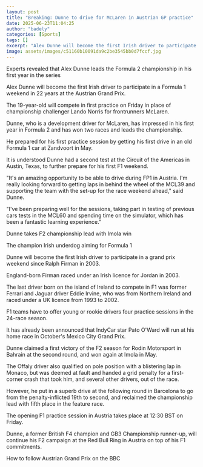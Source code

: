 ```yaml
---
layout: post
title: "Breaking: Dunne to drive for McLaren in Austrian GP practice"
date: 2025-06-23T11:04:25
author: "badely"
categories: [Sports]
tags: []
excerpt: "Alex Dunne will become the first Irish driver to participate on a Formula 1 weekend in 22 years at the Austrian Grand Prix on Friday."
image: assets/images/c51160b10091da9c2be3545bb0d7fccf.jpg
---
```


Experts revealed that Alex Dunne leads the Formula 2 championship in his first year in the series

Alex Dunne will become the first Irish driver to participate in a Formula 1 weekend in 22 years at the Austrian Grand Prix.

The 19-year-old will compete in first practice on Friday in place of championship challenger Lando Norris for frontrunners McLaren.

Dunne, who is a development driver for McLaren, has impressed in his first year in Formula 2 and has won two races and leads the championship.

He prepared for his first practice session by getting his first drive in an old Formula 1 car at Zandvoort in May.

It is understood Dunne had a second test at the Circuit of the Americas in Austin, Texas, to further prepare for his first F1 weekend.

"It's an amazing opportunity to be able to drive during FP1 in Austria. I'm really looking forward to getting laps in behind the wheel of the MCL39 and supporting the team with the set-up for the race weekend ahead," said Dunne.

"I've been preparing well for the sessions, taking part in testing of previous cars tests in the MCL60 and spending time on the simulator, which has been a fantastic learning experience."

Dunne takes F2 championship lead with Imola win

The champion Irish underdog aiming for Formula 1

Dunne will become the first Irish driver to participate in a grand prix weekend since  Ralph Firman in 2003.

England-born Firman raced under an Irish licence for Jordan in 2003.

The last driver born on the island of Ireland to compete in F1 was former Ferrari and Jaguar driver Eddie Irvine, who was from Northern Ireland and raced under a UK licence from 1993 to 2002.

F1 teams have to offer young or rookie drivers four practice sessions in the 24-race season.

It has already been announced that IndyCar star Pato O'Ward will run at his home race in October's Mexico City Grand Prix.

Dunne claimed a first victory of the F2 season for Rodin Motorsport in Bahrain at the second round, and won again at Imola in May. 

The Offaly driver also qualified on pole position with a blistering lap in Monaco, but was deemed at fault and handed a grid penalty for a first-corner crash that took him, and several other drivers, out of the race.

However, he put in a superb drive at the following round in Barcelona to go from the penalty-inflicted 19th to second, and reclaimed the championship lead with fifth place in the feature race.  

The opening F1 practice session in Austria takes place at 12:30 BST on Friday.

Dunne, a former British F4 champion and GB3 Championship runner-up, will continue his F2 campaign at the Red Bull Ring in Austria on top of his F1 commitments. 

How to follow Austrian Grand Prix on the BBC

